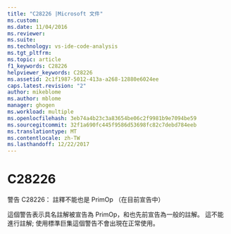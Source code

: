 ```yaml
---
title: "C28226 |Microsoft 文件"
ms.custom: 
ms.date: 11/04/2016
ms.reviewer: 
ms.suite: 
ms.technology: vs-ide-code-analysis
ms.tgt_pltfrm: 
ms.topic: article
f1_keywords: C28226
helpviewer_keywords: C28226
ms.assetid: 2c1f1987-5012-413a-a268-12880e6024ee
caps.latest.revision: "2"
author: mikeblome
ms.author: mblome
manager: ghogen
ms.workload: multiple
ms.openlocfilehash: 3eb74a4b23c3a83654be06c2f9981b9e7094be59
ms.sourcegitcommit: 32f1a690fc445f9586d53698fc82c7debd784eeb
ms.translationtype: MT
ms.contentlocale: zh-TW
ms.lasthandoff: 12/22/2017
---
```

# <a name="c28226"></a>C28226
警告 C28226： 註釋不能也是 PrimOp （在目前宣告中）  
  
 這個警告表示具名註解被宣告為 PrimOp，和也先前宣告為一般的註解。 這不能進行註解; 使用標準巨集這個警告不會出現在正常使用。